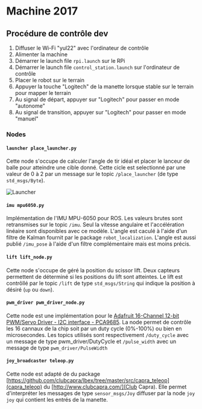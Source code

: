 # Machine 2017

## Procédure de contrôle dev
1. Diffuser le Wi-Fi "yul22" avec l'ordinateur de contrôle
2. Alimenter la machine
3. Démarrer le launch file `rpi.launch` sur le RPi
4. Démarrer le launch file `control_station.launch` sur l'ordinateur de contrôle
5. Placer le robot sur le terrain
6. Appuyer la touche "Logitech" de la manette lorsque stable sur le terrain pour mapper le terrain
7. Au signal de départ, appuyer sur "Logitech" pour passer en mode "autonome"
8. Au signal de transition, appuyer sur "Logitech" pour passer en mode "manuel"


### Nodes
#### `launcher place_launcher.py`
Cette node s'occupe de calculer l'angle de tir idéal et placer le lanceur de balle pour atteindre une cible donné. Cette cicle est selectionné par une valeur de 0 à 2 par un message sur le topic `/place_launcher` (de type `std_msgs/Byte`).

![Launcher](http://i.imgur.com/UH0FM1g.png)

#### `imu mpu6050.py`
Implémentation de l'IMU MPU-6050 pour ROS. Les valeurs brutes sont retransmises sur le topic `/imu`. Seul la vitesse angulaire et l'accélération linéaire sont disponibles avec ce modèle. L'angle est caculé à l'aide d'un filtre de Kalman fournit par le package `robot_localization`. L'angle est aussi publié `/imu_pose` à l'aide d'un filtre complémentaire mais est moins précis.

#### `lift lift_node.py`
Cette node s'occupe de géré la position du scissor lift. Deux capteurs permettent de déterminé si les positions du lift sont atteintes. Le lift est contrôllé par le topic `/lift` de type `std_msgs/String` qui indique la position à désiré (`up` ou `down`).

#### `pwm_driver pwm_driver_node.py`
Cette node est une implémentation pour le [Adafruit 16-Channel 12-bit PWM/Servo Driver - I2C interface - PCA9685](https://www.adafruit.com/product/815). La node permet de contrôle les 16 cannaux de la chip soit par un duty cycle (0%-100%) ou bien en microsecondes. Les topics utilisés sont respectivement `/duty_cycle` avec un message de type pwm_driver/DutyCycle et `/pulse_width` avec un message de type `pwm_driver/PulseWidth`

#### `joy_broadcaster teleop.py`
Cette node est adapté de du package [https://github.com/clubcapra/Ibex/tree/master/src/capra_teleop](capra_teleop) du [http://www.clubcapra.com/](Club Capra). Elle permet d'interpréter les messages de type `sensor_msgs/Joy` diffuser par la node `joy joy` qui contient les entrés de la manette.

